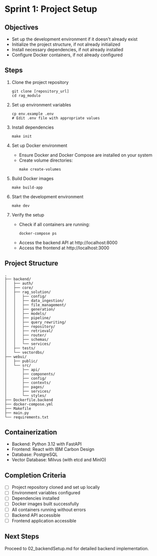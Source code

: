 # Sprint 1: Project Setup

## Objectives
- Set up the development environment if it doesn't already exist
- Initialize the project structure, if not already initialized
- Install necessary dependencies, if not already installed
- Configure Docker containers, if not already configured

## Steps

1. Clone the project repository
   ```
   git clone [repository_url]
   cd rag_modulo
   ```

2. Set up environment variables
   ```
   cp env.example .env
   # Edit .env file with appropriate values
   ```

3. Install dependencies
   ```
   make init
   ```

4. Set up Docker environment
   - Ensure Docker and Docker Compose are installed on your system
   - Create volume directories:
     ```
     make create-volumes
     ```

5. Build Docker images
   ```
   make build-app
   ```

6. Start the development environment
   ```
   make dev
   ```

7. Verify the setup
   - Check if all containers are running:
     ```
     docker-compose ps
     ```
   - Access the backend API at http://localhost:8000
   - Access the frontend at http://localhost:3000

## Project Structure
```
.
├── backend/
│   ├── auth/
│   ├── core/
│   ├── rag_solution/
│   │   ├── config/
│   │   ├── data_ingestion/
│   │   ├── file_management/
│   │   ├── generation/
│   │   ├── models/
│   │   ├── pipeline/
│   │   ├── query_rewriting/
│   │   ├── repository/
│   │   ├── retrieval/
│   │   ├── router/
│   │   ├── schemas/
│   │   └── services/
│   ├── tests/
│   └── vectordbs/
├── webui/
│   ├── public/
│   └── src/
│       ├── api/
│       ├── components/
│       ├── config/
│       ├── contexts/
│       ├── pages/
│       ├── services/
│       └── styles/
├── Dockerfile.backend
├── docker-compose.yml
├── Makefile
├── main.py
└── requirements.txt
```

## Containerization
- Backend: Python 3.12 with FastAPI
- Frontend: React with IBM Carbon Design
- Database: PostgreSQL
- Vector Database: Milvus (with etcd and MinIO)

## Completion Criteria
- [ ] Project repository cloned and set up locally
- [ ] Environment variables configured
- [ ] Dependencies installed
- [ ] Docker images built successfully
- [ ] All containers running without errors
- [ ] Backend API accessible
- [ ] Frontend application accessible

## Next Steps
Proceed to 02_backendSetup.md for detailed backend implementation.